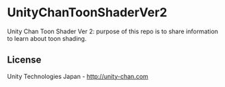 # UnityChanToonShaderVer2

Unity Chan Toon Shader Ver 2: purpose of this repo is to share information to learn about toon shading.

## License 
Unity Technologies Japan - http://unity-chan.com


